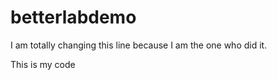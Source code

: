# betterlabdemo


I am totally changing this line because I am the one who did it.

This is my code
